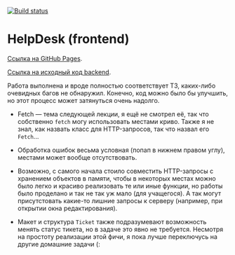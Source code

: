 [![Build status](https://ci.appveyor.com/api/projects/status/flmipw836sba8fk4?svg=true)](https://ci.appveyor.com/project/LiquidAssContainer/ahj-http)

# HelpDesk (frontend)

[Ссылка на GitHub Pages](https://liquidasscontainer.github.io/ahj_http/).

[Ссылка на исходный код backend](https://github.com/LiquidAssContainer/ahj_http-server).

Работа выполнена и вроде полностью соответствует ТЗ, каких-либо очевидных багов не обнаружил. Конечно, код можно было бы улучшить, но этот процесс может затянуться очень надолго.

* Fetch — тема следующей лекции, я ещё не смотрел её, так что собственно `fetch` могу использовать местами криво. Также я не знал, как назвать класс для HTTP-запросов, так что назвал его `Fetch`...

* Обработка ошибок весьма условная (попап в нижнем правом углу), местами может вообще отсутствовать.

* Возможно, с самого начала стоило совместить HTTP-запросы с хранением объектов в памяти, чтобы в некоторых местах можно было легко и красиво реализовать те или иные функции, но работы было проделано и так не так уж мало (для учащегося). А так могут присутстовать какие-то лишние запросы к серверу (например, при открытии окна редактирования).

* Макет и структура `Ticket` также подразумевают возможность менять статус тикета, но в задаче это явно не требуется. Несмотря на простоту реализации этой фичи, я пока лучше переключусь на другие домашние задачи (:
